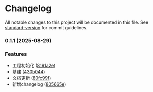 # Changelog

All notable changes to this project will be documented in this file. See [standard-version](https://github.com/conventional-changelog/standard-version) for commit guidelines.

### 0.1.1 (2025-08-29)

### Features

- 工程初始化 ([8191a2e](https://github.com/kim-xie/next-admin-template/commit/8191a2e1205f367ac914eacf7cd35120ef6b77b7))
- 基建 ([430b044](https://github.com/kim-xie/next-admin-template/commit/430b044f91a48d60cfc94a0b4eb3eb2be5145fde))
- 文档更新 ([80fc99f](https://github.com/kim-xie/next-admin-template/commit/80fc99f37303f93db4d616f9b7e3cb19747a7d83))
- 新增changelog ([805665e](https://github.com/kim-xie/next-admin-template/commit/805665e05d69ac7de6c5677eb70b5db68c831693))
